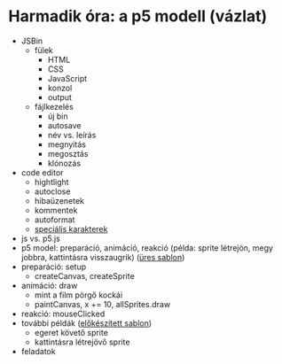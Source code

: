 # Harmadik óra: a p5 modell (vázlat)

- JSBin
	+ fülek
		* HTML
		* CSS
		* JavaScript
		* konzol
		* output
	+ fájlkezelés
		* új bin
		* autosave
		* név vs. leírás
		* megnyitás
		* megosztás
		* klónozás
- code editor
	+ hightlight
	+ autoclose
	+ hibaüzenetek
	+ kommentek
	+ autoformat
	+ [speciális karakterek](https://github.com/endreymarcell/p5-2017-fall#speciális-karakterek)
- js vs. p5.js
- p5 model: preparáció, animáció, reakció (példa: sprite létrejön, megy jobbra, kattintásra visszaugrik) ([üres sablon](https://gist.jsbin.com/endreymarcell/c90e664d412101d4b568954a9aaa7b8e))
- preparáció: setup
	- createCanvas, createSprite
- animáció: draw
	- mint a film pörgő kockái
	- paintCanvas, x += 10, allSprites.draw
- reakció: mouseClicked
- további példák ([előkészített sablon](https://gist.jsbin.com/endreymarcell/0da8cf80b5fb9ba52dfba116cfa210bf))
	- egeret követő sprite
	- kattintásra létrejövő sprite
- feladatok
